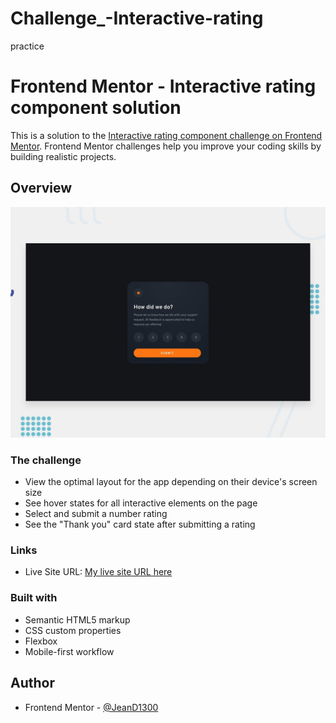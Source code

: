 # Challenge_-Interactive-rating
practice

# Frontend Mentor - Interactive rating component solution

This is a solution to the [Interactive rating component challenge on Frontend Mentor](https://www.frontendmentor.io/challenges/interactive-rating-component-koxpeBUmI). Frontend Mentor challenges help you improve your coding skills by building realistic projects. 

## Overview

![](/images/desktop-preview.jpg)

### The challenge

- View the optimal layout for the app depending on their device's screen size
- See hover states for all interactive elements on the page
- Select and submit a number rating
- See the "Thank you" card state after submitting a rating


### Links

- Live Site URL: [My live site URL here](https://meek-cuchufli-667a9f.netlify.app/)

### Built with

- Semantic HTML5 markup
- CSS custom properties
- Flexbox
- Mobile-first workflow

## Author
- Frontend Mentor - [@JeanD1300](https://www.frontendmentor.io/profile/jeanD1300)
